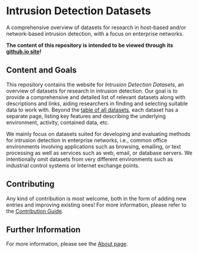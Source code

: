 # Intrusion Detection Datasets

A comprehensive overview of datasets for research in host-based and/or network-based intrusion detection, with a focus on enterprise networks.

**The content  of this repository is intended to be viewed through its [github.io site](https://fkie-cad.github.io/COMIDDS/)!**

## Content and Goals

This repository contains the website for *Intrusion Detection Datasets*, an overview of datasets for research in intrusion detection.
Our goal is to provide a comprehensive and detailed list of relevant datasets along with descriptions and links, aiding researchers in finding and selecting suitable data to work with.
Beyond the [table of all datasets](https://fkie-cad.github.io/COMIDDS/content/all_datasets/), each dataset has a separate page, listing key features and describing the underlying environment, activity, contained data, etc.

We mainly focus on datasets suited for developing and evaluating methods for intrusion detection in enterprise networks, i.e., common office environments involving applications such as browsing, emailing, or text processing as well as services such as web, email, or database servers.
We intentionally omit datasets from very different environments such as industrial control systems or Internet exchange points.

## Contributing

Any kind of contribution is most welcome, both in the form of adding new entries and improving existing ones!
For more information, please refer to the [Contribution Guide](https://fkie-cad.github.io/COMIDDS/content/contributing/).

## Further Information

For more information, please see the [About page](https://fkie-cad.github.io/COMIDDS/content/about/).
